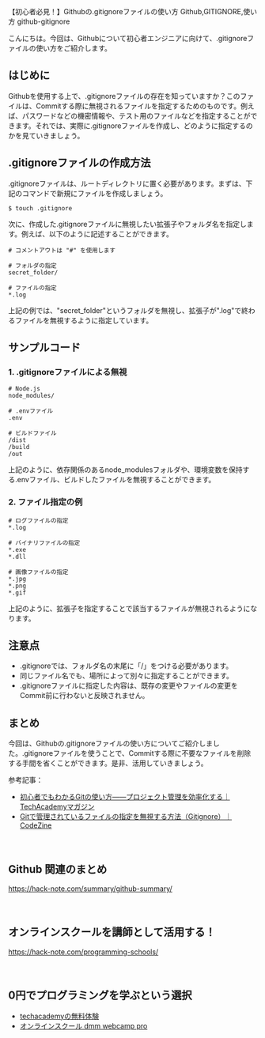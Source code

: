 【初心者必見！】Githubの.gitignoreファイルの使い方
Github,GITIGNORE,使い方
github-gitignore

こんにちは。今回は、Githubについて初心者エンジニアに向けて、.gitignoreファイルの使い方をご紹介します。

## はじめに

Githubを使用する上で、.gitignoreファイルの存在を知っていますか？このファイルは、Commitする際に無視されるファイルを指定するためのものです。例えば、パスワードなどの機密情報や、テスト用のファイルなどを指定することができます。それでは、実際に.gitignoreファイルを作成し、どのように指定するのかを見ていきましょう。

## .gitignoreファイルの作成方法

.gitignoreファイルは、ルートディレクトリに置く必要があります。まずは、下記のコマンドで新規にファイルを作成しましょう。

```
$ touch .gitignore
```

次に、作成した.gitignoreファイルに無視したい拡張子やフォルダ名を指定します。例えば、以下のように記述することができます。

```
# コメントアウトは "#" を使用します

# フォルダの指定
secret_folder/

# ファイルの指定
*.log
```

上記の例では、"secret_folder"というフォルダを無視し、拡張子が".log"で終わるファイルを無視するように指定しています。

## サンプルコード

### 1. .gitignoreファイルによる無視

```
# Node.js
node_modules/

# .envファイル
.env

# ビルドファイル
/dist
/build
/out
```

上記のように、依存関係のあるnode_modulesフォルダや、環境変数を保持する.envファイル、ビルドしたファイルを無視することができます。

### 2. ファイル指定の例

```
# ログファイルの指定
*.log

# バイナリファイルの指定
*.exe
*.dll

# 画像ファイルの指定
*.jpg
*.png
*.gif
```

上記のように、拡張子を指定することで該当するファイルが無視されるようになります。

## 注意点

- .gitignoreでは、フォルダ名の末尾に「/」をつける必要があります。
- 同じファイル名でも、場所によって別々に指定することができます。
- .gitignoreファイルに指定した内容は、既存の変更やファイルの変更をCommit前に行わないと反映されません。

## まとめ

今回は、Githubの.gitignoreファイルの使い方についてご紹介しました。.gitignoreファイルを使うことで、Commitする際に不要なファイルを削除する手間を省くことができます。是非、活用していきましょう。

参考記事：
- [初心者でもわかるGitの使い方――プロジェクト管理を効率化する｜TechAcademyマガジン](https://techacademy.jp/magazine/6235)
- [Gitで管理されているファイルの指定を無視する方法（Gitignore）｜CodeZine](https://codezine.jp/article/detail/7868)

　

## Github 関連のまとめ
https://hack-note.com/summary/github-summary/

　

## オンラインスクールを講師として活用する！
https://hack-note.com/programming-schools/

　

## 0円でプログラミングを学ぶという選択
- [techacademyの無料体験](//af.moshimo.com/af/c/click?a_id=2612475&amp;p_id=1555&amp;pc_id=2816&amp;pl_id=22706&amp;url=https%3a%2f%2ftechacademy.jp%2fhtmlcss-trial%3futm_source%3dmoshimo%26utm_medium%3daffiliate%26utm_campaign%3dtextad)
- [オンラインスクール dmm webcamp pro](//af.moshimo.com/af/c/click?a_id=2612482&amp;p_id=1363&amp;pc_id=2297&amp;pl_id=39999&amp;guid=on)

